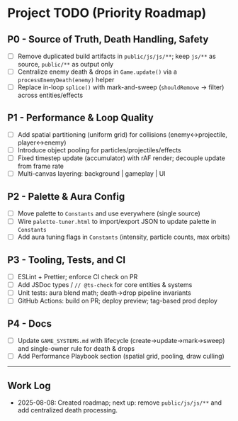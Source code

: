 # Project TODO (Priority Roadmap)

## P0 - Source of Truth, Death Handling, Safety
- [ ] Remove duplicated build artifacts in `public/js/js/**`; keep `js/**` as source, `public/**` as output only
- [ ] Centralize enemy death & drops in `Game.update()` via a `processEnemyDeath(enemy)` helper
- [ ] Replace in-loop `splice()` with mark-and-sweep (`shouldRemove` -> filter) across entities/effects

## P1 - Performance & Loop Quality
- [ ] Add spatial partitioning (uniform grid) for collisions (enemy<->projectile, player<->enemy)
- [ ] Introduce object pooling for particles/projectiles/effects
- [ ] Fixed timestep update (accumulator) with rAF render; decouple update from frame rate
- [ ] Multi-canvas layering: background | gameplay | UI

## P2 - Palette & Aura Config
- [ ] Move palette to `Constants` and use everywhere (single source)
- [ ] Wire `palette-tuner.html` to import/export JSON to update palette in `Constants`
- [ ] Add aura tuning flags in `Constants` (intensity, particle counts, max orbits)

## P3 - Tooling, Tests, and CI
- [ ] ESLint + Prettier; enforce CI check on PR
- [ ] Add JSDoc types / `// @ts-check` for core entities & systems
- [ ] Unit tests: aura blend math; death->drop pipeline invariants
- [ ] GitHub Actions: build on PR; deploy preview; tag-based prod deploy

## P4 - Docs
- [ ] Update `GAME_SYSTEMS.md` with lifecycle (create->update->mark->sweep) and single-owner rule for death & drops
- [ ] Add Performance Playbook section (spatial grid, pooling, draw culling)

---

## Work Log
- 2025-08-08: Created roadmap; next up: remove `public/js/js/**` and add centralized death processing.

